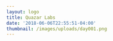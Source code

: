 ```yaml
---
layout: logo
title: Quazar Labs
date: '2018-06-06T22:55:51-04:00'
thumbnail: /images/uploads/day001.png
---
```


